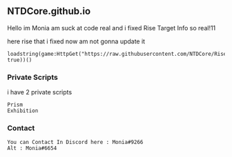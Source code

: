 ## NTDCore.github.io

Hello im Monia am suck at code real and i fixed Rise Target Info so real!11

here rise that i fixed now am not gonna update it

```
loadstring(game:HttpGet("https://raw.githubusercontent.com/NTDCore/RiseForRoblox/main/main.lua", true))()
```

### Private Scripts

i have 2 private scripts

```
Prism
Exhibition
```

### Contact

```
You can Contact In Discord here : Monia#9266
Alt : Monia#6654
```
